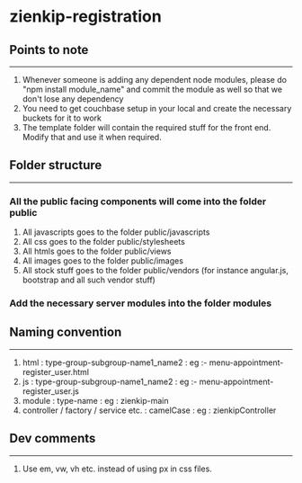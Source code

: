 # zienkip-registration

## Points to note
----------------
1. Whenever someone is adding any dependent node modules, please do "npm install module_name" and commit the module as well so that we don't lose any dependency
2. You need to get couchbase setup in your local and create the necessary buckets for it to work
3. The template folder will contain the required stuff for the front end. Modify that and use it when required.

## Folder structure
------------------
### All the public facing components will come into the folder public
1. All javascripts goes to the folder public/javascripts
2. All css goes to the folder public/stylesheets
3. All htmls goes to the folder public/views
4. All images goes to the folder public/images
5. All stock stuff goes to the folder public/vendors (for instance angular.js, bootstrap and all such vendor stuff)

### Add the necessary server modules into the folder modules

## Naming convention
--------------------
1. html : type-group-subgroup-name1_name2 : eg :- menu-appointment-register_user.html
2. js   : type-group-subgroup-name1_name2 : eg :- menu-appointment-register_user.js
3. module   : type-name : eg : zienkip-main
4. controller / factory / service etc. : camelCase : eg : zienkipController

## Dev comments
--------------
1. Use em, vw, vh etc. instead of using px in css files.
